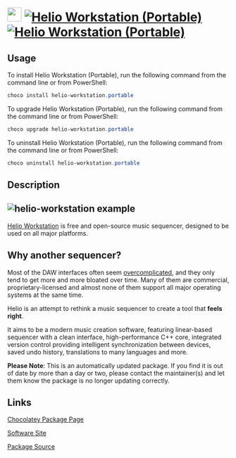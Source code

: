 ﻿# <img src="https://cdn.jsdelivr.net/gh/mkevenaar/chocolatey-packages@04dc5eb5743f7aec66c0fd7a583fe56cb80aa51a/icons/helio-workstation.png" width="32" height="32"/> [![Helio Workstation (Portable)](https://img.shields.io/chocolatey/v/helio-workstation.portable.svg?label=Helio+Workstation+(Portable))](https://chocolatey.org/packages/helio-workstation.portable) [![Helio Workstation (Portable)](https://img.shields.io/chocolatey/dt/helio-workstation.portable.svg)](https://chocolatey.org/packages/helio-workstation.portable)

## Usage
To install Helio Workstation (Portable), run the following command from the command line or from PowerShell:
```powershell
choco install helio-workstation.portable
```

To upgrade Helio Workstation (Portable), run the following command from the command line or from PowerShell:
```powershell
choco upgrade helio-workstation.portable
```

To uninstall Helio Workstation (Portable), run the following command from the command line or from PowerShell:
```powershell
choco uninstall helio-workstation.portable
```

## Description
## ![helio-workstation example](https://cdn.jsdelivr.net/gh/helio-fm/helio-workstation@30a8ba6b1ab4d5421887dce9fc0eae77e3c266fc/Resources/screen-v2.png)
[Helio Workstation](https://helio.fm) is free and open-source music sequencer, designed to be used on all major platforms.

## Why another sequencer?

Most of the DAW interfaces often seem [overcomplicated](http://mashable.com/2015/09/18/german-u-boat/), and they only tend to get more and more bloated over time. Many of them are commercial, proprietary-licensed and almost none of them support all major operating systems at the same time.

Helio is an attempt to rethink a music sequencer to create a tool that **feels right**.

It aims to be a modern music creation software, featuring linear-based sequencer with a clean interface, high-performance C++ core, integrated version control providing intelligent synchronization between devices, saved undo history, translations to many languages and more.


**Please Note**: This is an automatically updated package. If you find it is
out of date by more than a day or two, please contact the maintainer(s) and
let them know the package is no longer updating correctly.


## Links
[Chocolatey Package Page](https://chocolatey.org/packages/helio-workstation.portable)

[Software Site](https://helio.fm/)

[Package Source](https://github.com/mkevenaar/chocolatey-packages/tree/master/automatic/helio-workstation.portable)

